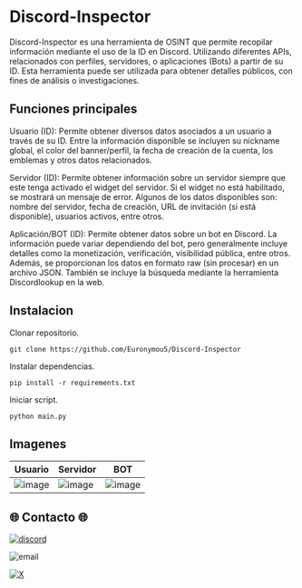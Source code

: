 # Discord-Inspector
Discord-Inspector es una herramienta de OSINT que permite recopilar información mediante el uso de la ID en Discord. Utilizando diferentes APIs, relacionados con perfiles, servidores, o aplicaciones (Bots) a partir de su ID. Esta herramienta puede ser utilizada para obtener detalles públicos, con fines de análisis o investigaciones.

## Funciones principales
Usuario (ID): Permite obtener diversos datos asociados a un usuario a través de su ID. Entre la información disponible se incluyen su nickname global, el color del banner/perfil, la fecha de creación de la cuenta, los emblemas y otros datos relacionados.

Servidor (ID): Permite obtener información sobre un servidor siempre que este tenga activado el widget del servidor. Si el widget no está habilitado, se mostrará un mensaje de error. Algunos de los datos disponibles son: nombre del servidor, fecha de creación, URL de invitación (si está disponible), usuarios activos, entre otros.

Aplicación/BOT (ID): Permite obtener datos sobre un bot en Discord. La información puede variar dependiendo del bot, pero generalmente incluye detalles como la monetización, verificación, visibilidad pública, entre otros. Además, se proporcionan los datos en formato raw (sin procesar) en un archivo JSON. También se incluye la búsqueda mediante la herramienta Discordlookup en la web.

## Instalacion

Clonar repositorio.
```
git clone https://github.com/Euronymou5/Discord-Inspector
```

Instalar dependencias.
```
pip install -r requirements.txt
```

Iniciar script.
```
python main.py
```

## Imagenes

|  Usuario |  Servidor | BOT  |
| ------------ | ------------ | ------------ |
| ![image](https://github.com/user-attachments/assets/4e19bd87-68d7-49a8-a95d-4d396b7e9dc3)  | ![image](https://github.com/user-attachments/assets/bad8a023-530d-41d9-81d4-5d82619e9329) | ![image](https://github.com/user-attachments/assets/7e1e93b0-35e4-4c96-b4a1-8d7189b9758b) |

## 🌐 Contacto 🌐
[![discord](https://img.shields.io/badge/Discord-euronymou5-a?style=plastic&logo=discord&logoColor=white&labelColor=black&color=7289DA)](https://discord.com/users/452720652500205579)

![email](https://img.shields.io/badge/ProtonMail-mr.euron%40proton.me-a?style=plastic&logo=protonmail&logoColor=white&labelColor=black&color=8B89CC)

[![X](https://img.shields.io/twitter/follow/Euronymou51?style=plastic&logo=X&label=%40Euronymou51&labelColor=%23000000&color=%23000000)](https://x.com/Euronymou51)
